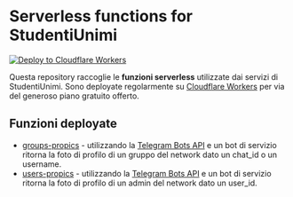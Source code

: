 # Serverless functions for StudentiUnimi 
[![Deploy to Cloudflare Workers](https://deploy.workers.cloudflare.com/button)](https://deploy.workers.cloudflare.com/?url=https://github.com/StudentiUnimi/serverless)

Questa repository raccoglie le __funzioni serverless__ utilizzate dai servizi di StudentiUnimi.
Sono deployate regolarmente su [Cloudflare Workers](https://workers.cloudflare.com) per via 
del generoso piano gratuito offerto.

## Funzioni deployate

- [groups-propics](https://github.com/StudentiUnimi/serverless/tree/master/groups-propics) - 
utilizzando la [Telegram Bots API](https://core.telegram.org/bots/api) e un bot di servizio 
  ritorna la foto di profilo di un gruppo del network dato un chat_id o un username.
- [users-propics](https://github.com/StudentiUnimi/serverless/tree/master/users-propics) - 
utilizzando la [Telegram Bots API](https://core.telegram.org/bots/api) e un bot di servizio
  ritorna la foto di profilo di un admin del network dato un user_id.
